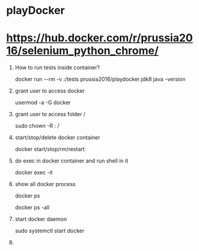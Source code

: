 # playDocker 
# https://hub.docker.com/r/prussia2016/selenium_python_chrome/
1. How to run tests inside container?

   docker run --rm -v <path>:/tests prussia2016/playdocker:jdk8 java -version

2. grant user <user> to access docker

   usermod -a -G docker <user>

3. grant user <user> to access folder /<folder>
   
   sudo chown -R <user>: /<folder>

4. start/stop/delete docker container <container>
   
   docker start/stop/rm/restart <container>

5. do exec in docker container and run shell in it
   
   docker exec -it <container>

6. show all docker process
   
   docker ps
   
   docker ps -all

7. start docker daemon
   
   sudo systemctl start docker
8. 